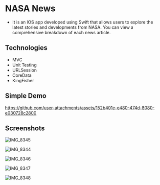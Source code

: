 # NASA News
* It is an IOS app developed using Swift that allows users to explore the latest stories and developments from NASA. You can view a comprehensive breakdown of each news article.
 

## Technologies
* MVC 
* Unit Testing
* URLSession
* CoreData
* KingFisher

## Simple Demo

https://github.com/user-attachments/assets/152b401e-e480-474d-8080-e030728c2800

## Screenshots

![IMG_8345](https://github.com/user-attachments/assets/ae8783f7-8b5c-4bf2-950f-71eed264dc04)

![IMG_8344](https://github.com/user-attachments/assets/af336bc9-7891-42cc-aca1-c8073c40dea3)

![IMG_8346](https://github.com/user-attachments/assets/a57d6635-fc9b-4400-8029-c29c40b55c0c)

![IMG_8347](https://github.com/user-attachments/assets/74425147-c443-4d7b-ab51-5c785f106e09)

![IMG_8348](https://github.com/user-attachments/assets/77fff750-64c6-408e-bdd4-f61066be7a89)

